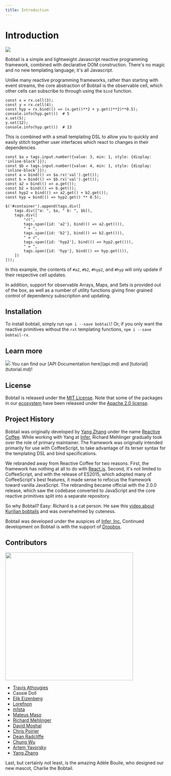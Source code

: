 ```yaml
---
title: Introduction
---
```


# Introduction

<img class="header-image" src="https://raw.githubusercontent.com/bobtail-dev/bobtail-dev.github.io/master/mascot/eager.png">

Bobtail is a simple and lightweight Javascript reactive programming framework, combined with declarative DOM 
construction. There's no magic and no new templating language; it's all Javascript.

Unlike many reactive programming frameworks, rather than starting with event streams, the core abstraction of Bobtail 
is the observable cell, which other cells can subscribe to through using the `bind` function. 

```
const x = rx.cell(3);
const y = rx.cell(4);
const hyp = rx.bind(() => (x.get()**2 + y.get()**2)**0.5);  
console.info(hyp.get())  # 5
x.set(5);
y.set(12);
console.info(hyp.get())  # 13
```

This is combined with a small templating DSL to allow you to quickly and easily stitch together user interfaces which
react to changes in their dependencies.

```
const $a = tags.input.number({value: 3, min: 1, style: {display: 'inline-block'}});
const $b = tags.input.number({value: 4, min: 1, style: {display: 'inline-block'}});
const a = bind(() => $a.rx('val').get());
const b = bind(() => $b.rx('val').get());
const a2 = bind(() => a.get());
const b2 = bind(() => b.get());
const hyp2 = bind(() => a2.get() + b2.get());
const hyp = bind(() => hyp2.get() ** 0.5);

$('#container').append(tags.div([
    tags.div(["a: ", $a, " b: ", $b]),
    tags.div([
        "√(",
        tags.span({id: 'a2'}, bind(() => a2.get())),
        " + ",
        tags.span({id: 'b2'}, bind(() => b2.get())),
        " = √",
        tags.span({id: 'hyp2'}, bind(() => hyp2.get())),
        " = ",
        tags.span({id: 'hyp'}, bind(() => hyp.get())),    
    ])
]));
```

In this example, the contents of `#a2`, `#b2`, `#hyp2`, and `#hyp` will only update if their respective cell updates.

In addition, support for observable Arrays, Maps, and Sets is provided out of the box, as well as a number of utility
functions giving finer grained control of dependency subscription and updating.

## Installation
To install bobtail, simply run `npm i --save bobtail`! 
Or, if you only want the reactive primitives without the `rxt` templating functions, `npm i --save bobtail-rx`.

## Learn more
<img class="body-image" src="https://raw.githubusercontent.com/bobtail-dev/bobtail-dev.github.io/master/mascot/cool.png">
You can find our [API Documentation here](api.md) and [tutorial](tutorial.md)!

## License
Bobtail is released under the [MIT License](https://opensource.org/licenses/MIT). Note that some of the packages in our [ecosystem](ecosystem.md) have been
released under the [Apache 2.0 license](http://www.apache.org/licenses/LICENSE-2.0).

## Project History

Bobtail was originally developed by [Yang Zhang](yang.github.io) under the name [Reactive Coffee](yang.github.io/reactive-coffee). 
While working with Yang at [Infer](www.infer.com), Richard Mehlinger gradually took over the role of primary 
maintainer. The framework was originally intended primarily for use with CoffeeScript, to take advantage of its terser
syntax for the templating DSL and bind specifications.

We rebranded away from Reactive Coffee for two reasons. First, the framework has nothing at all to do with 
[React.js](https://facebook.github.io/react/). Second, it's not limited to CoffeeScript, and with the 
release of ES2015, which adopted many of CoffeeScript's best features, it made sense to refocus the framework 
toward vanilla JavaScript. The rebranding became official with the 2.0.0 release, which saw the codebase 
converted to JavaScript and the core reactive primitives split into a separate repository.

So why Bobtail? Easy: Richard is a cat person. He saw this 
[video about Kurilian bobtails](https://www.animalplanet.com/tv-shows/cats-101/videos/kurilian-bobtail) and was 
overwhelmed by cuteness.

Bobtail was developed under the auspices of [Infer, Inc.](www.infer.com) Continued development on Bobtail is with the
support of [Dropbox](https://blogs.dropbox.com/dropbox/).

## Contributors

<img class="header-image" style='width:400px;' src="https://raw.githubusercontent.com/bobtail-dev/bobtail-dev.github.io/master/mascot/logo.png">

*   [Travis Athougies](https://github.com/tathougies)
*   Cassie Doll
*   [Elik Eizenberg](https://github.com/eizenberg)
*   [Lorefnon](https://github.com/lorefnon)
*   [m1sta](https://github.com/m1sta)
*   [Mateus Maso](https://github.com/mateusmaso)
*   [Richard Mehlinger](https://github.com/rmehlinger)
*   [David Moshal](https://github.com/dmoshal)
*   [Chris Poirier](https://github.com/cpoirier)
*   [Dean Radcliffe](https://github.com/chicagogrooves)
*   [Chung Wu](https://github.com/chungwu)
*   [Artem Yavorsky](https://github.com/aqson)
*   [Yang Zhang](https://github.com/yang)

Last, but certainly not least, is the amazing Adèle Boulie, who designed our new mascot, Charlie the Bobtail.